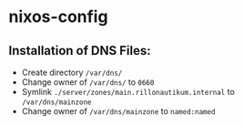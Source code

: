 # nixos-config

## Installation of DNS Files:
- Create directory `/var/dns/`
- Change owner of `/var/dns/` to `0660`
- Symlink `./server/zones/main.rillonautikum.internal` to `/var/dns/mainzone`
- Change owner of `/var/dns/mainzone` to `named:named`